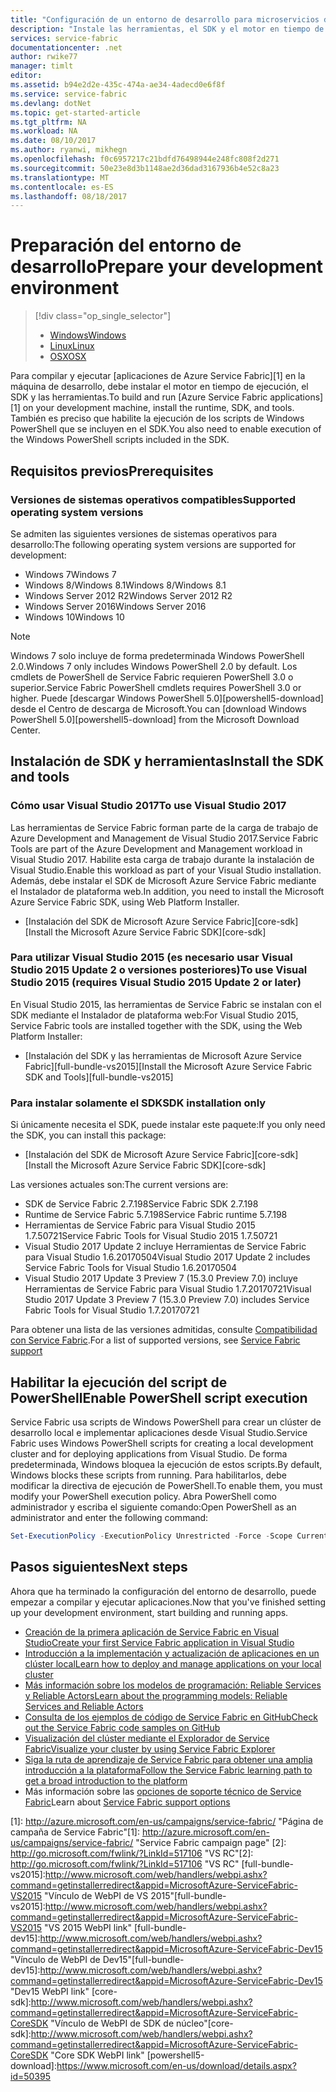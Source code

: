 ```yaml
---
title: "Configuración de un entorno de desarrollo para microservicios de Azure | Microsoft Docs"
description: "Instale las herramientas, el SDK y el motor en tiempo de ejecución y cree un clúster de desarrollo local. Después de completar esta instalación, estará listo para crear aplicaciones."
services: service-fabric
documentationcenter: .net
author: rwike77
manager: timlt
editor: 
ms.assetid: b94e2d2e-435c-474a-ae34-4adecd0e6f8f
ms.service: service-fabric
ms.devlang: dotNet
ms.topic: get-started-article
ms.tgt_pltfrm: NA
ms.workload: NA
ms.date: 08/10/2017
ms.author: ryanwi, mikhegn
ms.openlocfilehash: f0c6957217c21bdfd76498944e248fc808f2d271
ms.sourcegitcommit: 50e23e8d3b1148ae2d36dad3167936b4e52c8a23
ms.translationtype: MT
ms.contentlocale: es-ES
ms.lasthandoff: 08/18/2017
---
```

# <a name="prepare-your-development-environment"></a><span data-ttu-id="298fd-104">Preparación del entorno de desarrollo</span><span class="sxs-lookup"><span data-stu-id="298fd-104">Prepare your development environment</span></span>
> [!div class="op_single_selector"]
> * [<span data-ttu-id="298fd-105">Windows</span><span class="sxs-lookup"><span data-stu-id="298fd-105">Windows</span></span>](service-fabric-get-started.md) 
> * [<span data-ttu-id="298fd-106">Linux</span><span class="sxs-lookup"><span data-stu-id="298fd-106">Linux</span></span>](service-fabric-get-started-linux.md)
> * [<span data-ttu-id="298fd-107">OSX</span><span class="sxs-lookup"><span data-stu-id="298fd-107">OSX</span></span>](service-fabric-get-started-mac.md)
> 
> 

 <span data-ttu-id="298fd-108">Para compilar y ejecutar [aplicaciones de Azure Service Fabric][1] en la máquina de desarrollo, debe instalar el motor en tiempo de ejecución, el SDK y las herramientas.</span><span class="sxs-lookup"><span data-stu-id="298fd-108">To build and run [Azure Service Fabric applications][1] on your development machine, install the runtime, SDK, and tools.</span></span> <span data-ttu-id="298fd-109">También es preciso que habilite la ejecución de los scripts de Windows PowerShell que se incluyen en el SDK.</span><span class="sxs-lookup"><span data-stu-id="298fd-109">You also need to enable execution of the Windows PowerShell scripts included in the SDK.</span></span>

## <a name="prerequisites"></a><span data-ttu-id="298fd-110">Requisitos previos</span><span class="sxs-lookup"><span data-stu-id="298fd-110">Prerequisites</span></span>
### <a name="supported-operating-system-versions"></a><span data-ttu-id="298fd-111">Versiones de sistemas operativos compatibles</span><span class="sxs-lookup"><span data-stu-id="298fd-111">Supported operating system versions</span></span>
<span data-ttu-id="298fd-112">Se admiten las siguientes versiones de sistemas operativos para desarrollo:</span><span class="sxs-lookup"><span data-stu-id="298fd-112">The following operating system versions are supported for development:</span></span>

* <span data-ttu-id="298fd-113">Windows 7</span><span class="sxs-lookup"><span data-stu-id="298fd-113">Windows 7</span></span>
* <span data-ttu-id="298fd-114">Windows 8/Windows 8.1</span><span class="sxs-lookup"><span data-stu-id="298fd-114">Windows 8/Windows 8.1</span></span>
* <span data-ttu-id="298fd-115">Windows Server 2012 R2</span><span class="sxs-lookup"><span data-stu-id="298fd-115">Windows Server 2012 R2</span></span>
* <span data-ttu-id="298fd-116">Windows Server 2016</span><span class="sxs-lookup"><span data-stu-id="298fd-116">Windows Server 2016</span></span>
* <span data-ttu-id="298fd-117">Windows 10</span><span class="sxs-lookup"><span data-stu-id="298fd-117">Windows 10</span></span>

> [!NOTE]
> <span data-ttu-id="298fd-118">Windows 7 solo incluye de forma predeterminada Windows PowerShell 2.0.</span><span class="sxs-lookup"><span data-stu-id="298fd-118">Windows 7 only includes Windows PowerShell 2.0 by default.</span></span> <span data-ttu-id="298fd-119">Los cmdlets de PowerShell de Service Fabric requieren PowerShell 3.0 o superior.</span><span class="sxs-lookup"><span data-stu-id="298fd-119">Service Fabric PowerShell cmdlets requires PowerShell 3.0 or higher.</span></span> <span data-ttu-id="298fd-120">Puede [descargar Windows PowerShell 5.0][powershell5-download] desde el Centro de descarga de Microsoft.</span><span class="sxs-lookup"><span data-stu-id="298fd-120">You can [download Windows PowerShell 5.0][powershell5-download] from the Microsoft Download Center.</span></span>
> 
> 

## <a name="install-the-sdk-and-tools"></a><span data-ttu-id="298fd-121">Instalación de SDK y herramientas</span><span class="sxs-lookup"><span data-stu-id="298fd-121">Install the SDK and tools</span></span>
### <a name="to-use-visual-studio-2017"></a><span data-ttu-id="298fd-122">Cómo usar Visual Studio 2017</span><span class="sxs-lookup"><span data-stu-id="298fd-122">To use Visual Studio 2017</span></span>
<span data-ttu-id="298fd-123">Las herramientas de Service Fabric forman parte de la carga de trabajo de Azure Development and Management de Visual Studio 2017.</span><span class="sxs-lookup"><span data-stu-id="298fd-123">Service Fabric Tools are part of the Azure Development and Management workload in Visual Studio 2017.</span></span> <span data-ttu-id="298fd-124">Habilite esta carga de trabajo durante la instalación de Visual Studio.</span><span class="sxs-lookup"><span data-stu-id="298fd-124">Enable this workload as part of your Visual Studio installation.</span></span>
<span data-ttu-id="298fd-125">Además, debe instalar el SDK de Microsoft Azure Service Fabric mediante el Instalador de plataforma web.</span><span class="sxs-lookup"><span data-stu-id="298fd-125">In addition, you need to install the Microsoft Azure Service Fabric SDK, using Web Platform Installer.</span></span>

* <span data-ttu-id="298fd-126">[Instalación del SDK de Microsoft Azure Service Fabric][core-sdk]</span><span class="sxs-lookup"><span data-stu-id="298fd-126">[Install the Microsoft Azure Service Fabric SDK][core-sdk]</span></span>

### <a name="to-use-visual-studio-2015-requires-visual-studio-2015-update-2-or-later"></a><span data-ttu-id="298fd-127">Para utilizar Visual Studio 2015 (es necesario usar Visual Studio 2015 Update 2 o versiones posteriores)</span><span class="sxs-lookup"><span data-stu-id="298fd-127">To use Visual Studio 2015 (requires Visual Studio 2015 Update 2 or later)</span></span>
<span data-ttu-id="298fd-128">En Visual Studio 2015, las herramientas de Service Fabric se instalan con el SDK mediante el Instalador de plataforma web:</span><span class="sxs-lookup"><span data-stu-id="298fd-128">For Visual Studio 2015, Service Fabric tools are installed together with the SDK, using the Web Platform Installer:</span></span>

* <span data-ttu-id="298fd-129">[Instalación del SDK y las herramientas de Microsoft Azure Service Fabric][full-bundle-vs2015]</span><span class="sxs-lookup"><span data-stu-id="298fd-129">[Install the Microsoft Azure Service Fabric SDK and Tools][full-bundle-vs2015]</span></span>

### <a name="sdk-installation-only"></a><span data-ttu-id="298fd-130">Para instalar solamente el SDK</span><span class="sxs-lookup"><span data-stu-id="298fd-130">SDK installation only</span></span>
<span data-ttu-id="298fd-131">Si únicamente necesita el SDK, puede instalar este paquete:</span><span class="sxs-lookup"><span data-stu-id="298fd-131">If you only need the SDK, you can install this package:</span></span>
* <span data-ttu-id="298fd-132">[Instalación del SDK de Microsoft Azure Service Fabric][core-sdk]</span><span class="sxs-lookup"><span data-stu-id="298fd-132">[Install the Microsoft Azure Service Fabric SDK][core-sdk]</span></span>

<span data-ttu-id="298fd-133">Las versiones actuales son:</span><span class="sxs-lookup"><span data-stu-id="298fd-133">The current versions are:</span></span>
* <span data-ttu-id="298fd-134">SDK de Service Fabric 2.7.198</span><span class="sxs-lookup"><span data-stu-id="298fd-134">Service Fabric SDK 2.7.198</span></span>
* <span data-ttu-id="298fd-135">Runtime de Service Fabric 5.7.198</span><span class="sxs-lookup"><span data-stu-id="298fd-135">Service Fabric runtime 5.7.198</span></span>
* <span data-ttu-id="298fd-136">Herramientas de Service Fabric para Visual Studio 2015 1.7.50721</span><span class="sxs-lookup"><span data-stu-id="298fd-136">Service Fabric Tools for Visual Studio 2015 1.7.50721</span></span>
* <span data-ttu-id="298fd-137">Visual Studio 2017 Update 2 incluye Herramientas de Service Fabric para Visual Studio 1.6.20170504</span><span class="sxs-lookup"><span data-stu-id="298fd-137">Visual Studio 2017 Update 2 includes Service Fabric Tools for Visual Studio 1.6.20170504</span></span>
* <span data-ttu-id="298fd-138">Visual Studio 2017 Update 3 Preview 7 (15.3.0 Preview 7.0) incluye Herramientas de Service Fabric para Visual Studio 1.7.20170721</span><span class="sxs-lookup"><span data-stu-id="298fd-138">Visual Studio 2017 Update 3 Preview 7 (15.3.0 Preview 7.0) includes Service Fabric Tools for Visual Studio 1.7.20170721</span></span>

<span data-ttu-id="298fd-139">Para obtener una lista de las versiones admitidas, consulte [Compatibilidad con Service Fabric](service-fabric-support.md).</span><span class="sxs-lookup"><span data-stu-id="298fd-139">For a list of supported versions, see [Service Fabric support](service-fabric-support.md)</span></span>

## <a name="enable-powershell-script-execution"></a><span data-ttu-id="298fd-140">Habilitar la ejecución del script de PowerShell</span><span class="sxs-lookup"><span data-stu-id="298fd-140">Enable PowerShell script execution</span></span>
<span data-ttu-id="298fd-141">Service Fabric usa scripts de Windows PowerShell para crear un clúster de desarrollo local e implementar aplicaciones desde Visual Studio.</span><span class="sxs-lookup"><span data-stu-id="298fd-141">Service Fabric uses Windows PowerShell scripts for creating a local development cluster and for deploying applications from Visual Studio.</span></span> <span data-ttu-id="298fd-142">De forma predeterminada, Windows bloquea la ejecución de estos scripts.</span><span class="sxs-lookup"><span data-stu-id="298fd-142">By default, Windows blocks these scripts from running.</span></span> <span data-ttu-id="298fd-143">Para habilitarlos, debe modificar la directiva de ejecución de PowerShell.</span><span class="sxs-lookup"><span data-stu-id="298fd-143">To enable them, you must modify your PowerShell execution policy.</span></span> <span data-ttu-id="298fd-144">Abra PowerShell como administrador y escriba el siguiente comando:</span><span class="sxs-lookup"><span data-stu-id="298fd-144">Open PowerShell as an administrator and enter the following command:</span></span>

```powershell
Set-ExecutionPolicy -ExecutionPolicy Unrestricted -Force -Scope CurrentUser
```

## <a name="next-steps"></a><span data-ttu-id="298fd-145">Pasos siguientes</span><span class="sxs-lookup"><span data-stu-id="298fd-145">Next steps</span></span>
<span data-ttu-id="298fd-146">Ahora que ha terminado la configuración del entorno de desarrollo, puede empezar a compilar y ejecutar aplicaciones.</span><span class="sxs-lookup"><span data-stu-id="298fd-146">Now that you've finished setting up your development environment, start building and running apps.</span></span>

* [<span data-ttu-id="298fd-147">Creación de la primera aplicación de Service Fabric en Visual Studio</span><span class="sxs-lookup"><span data-stu-id="298fd-147">Create your first Service Fabric application in Visual Studio</span></span>](service-fabric-create-your-first-application-in-visual-studio.md)
* [<span data-ttu-id="298fd-148">Introducción a la implementación y actualización de aplicaciones en un clúster local</span><span class="sxs-lookup"><span data-stu-id="298fd-148">Learn how to deploy and manage applications on your local cluster</span></span>](service-fabric-get-started-with-a-local-cluster.md)
* [<span data-ttu-id="298fd-149">Más información sobre los modelos de programación: Reliable Services y Reliable Actors</span><span class="sxs-lookup"><span data-stu-id="298fd-149">Learn about the programming models: Reliable Services and Reliable Actors</span></span>](service-fabric-choose-framework.md)
* [<span data-ttu-id="298fd-150">Consulta de los ejemplos de código de Service Fabric en GitHub</span><span class="sxs-lookup"><span data-stu-id="298fd-150">Check out the Service Fabric code samples on GitHub</span></span>](https://aka.ms/servicefabricsamples)
* [<span data-ttu-id="298fd-151">Visualización del clúster mediante el Explorador de Service Fabric</span><span class="sxs-lookup"><span data-stu-id="298fd-151">Visualize your cluster by using Service Fabric Explorer</span></span>](service-fabric-visualizing-your-cluster.md)
* [<span data-ttu-id="298fd-152">Siga la ruta de aprendizaje de Service Fabric para obtener una amplia introducción a la plataforma</span><span class="sxs-lookup"><span data-stu-id="298fd-152">Follow the Service Fabric learning path to get a broad introduction to the platform</span></span>](https://azure.microsoft.com/documentation/learning-paths/service-fabric/)
* <span data-ttu-id="298fd-153">Más información sobre las [opciones de soporte técnico de Service Fabric](service-fabric-support.md)</span><span class="sxs-lookup"><span data-stu-id="298fd-153">Learn about [Service Fabric support options](service-fabric-support.md)</span></span>

<span data-ttu-id="298fd-154">[1]: http://azure.microsoft.com/en-us/campaigns/service-fabric/ "Página de campaña de Service Fabric"</span><span class="sxs-lookup"><span data-stu-id="298fd-154">[1]: http://azure.microsoft.com/en-us/campaigns/service-fabric/ "Service Fabric campaign page"</span></span>
<span data-ttu-id="298fd-155">[2]: http://go.microsoft.com/fwlink/?LinkId=517106 "VS RC"</span><span class="sxs-lookup"><span data-stu-id="298fd-155">[2]: http://go.microsoft.com/fwlink/?LinkId=517106 "VS RC"</span></span>
<span data-ttu-id="298fd-156">[full-bundle-vs2015]:http://www.microsoft.com/web/handlers/webpi.ashx?command=getinstallerredirect&appid=MicrosoftAzure-ServiceFabric-VS2015 "Vínculo de WebPI de VS 2015"</span><span class="sxs-lookup"><span data-stu-id="298fd-156">[full-bundle-vs2015]:http://www.microsoft.com/web/handlers/webpi.ashx?command=getinstallerredirect&appid=MicrosoftAzure-ServiceFabric-VS2015 "VS 2015 WebPI link"</span></span>
<span data-ttu-id="298fd-157">[full-bundle-dev15]:http://www.microsoft.com/web/handlers/webpi.ashx?command=getinstallerredirect&appid=MicrosoftAzure-ServiceFabric-Dev15 "Vínculo de WebPI de Dev15"</span><span class="sxs-lookup"><span data-stu-id="298fd-157">[full-bundle-dev15]:http://www.microsoft.com/web/handlers/webpi.ashx?command=getinstallerredirect&appid=MicrosoftAzure-ServiceFabric-Dev15 "Dev15 WebPI link"</span></span>
<span data-ttu-id="298fd-158">[core-sdk]:http://www.microsoft.com/web/handlers/webpi.ashx?command=getinstallerredirect&appid=MicrosoftAzure-ServiceFabric-CoreSDK "Vínculo de WebPI de SDK de núcleo"</span><span class="sxs-lookup"><span data-stu-id="298fd-158">[core-sdk]:http://www.microsoft.com/web/handlers/webpi.ashx?command=getinstallerredirect&appid=MicrosoftAzure-ServiceFabric-CoreSDK "Core SDK WebPI link"</span></span>
[powershell5-download]:https://www.microsoft.com/en-us/download/details.aspx?id=50395
